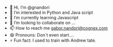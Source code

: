 - 👋 Hi, I’m @gnandori
- 👀 I’m interested in Python and Java script
- 🌱 I’m currently learning Javascript
- 💞️ I’m looking to collaborate on ...
- 📫 How to reach me gabor.nandori@cognex.com
- 😄 Pronouns: Don`t even start....
- ⚡ Fun fact: I used to train with Andrew tate.

<!---
gnandori/gnandori is a ✨ special ✨ repository because its `README.md` (this file) appears on your GitHub profile.
You can click the Preview link to take a look at your changes.
--->
